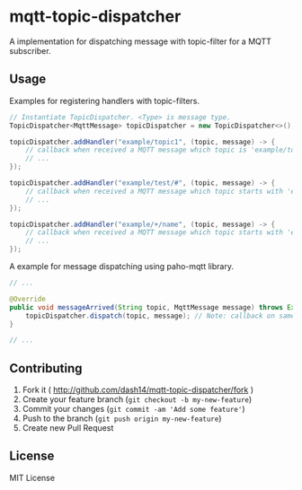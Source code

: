 # mqtt-topic-dispatcher

A implementation for dispatching message with topic-filter for a MQTT subscriber.

## Usage

Examples for registering handlers with topic-filters.

```java
// Instantiate TopicDispatcher. <Type> is message type.
TopicDispatcher<MqttMessage> topicDispatcher = new TopicDispatcher<>();

topicDispatcher.addHandler("example/topic1", (topic, message) -> {
    // callback when received a MQTT message which topic is 'example/topic1'
    // ...
});

topicDispatcher.addHandler("example/test/#", (topic, message) -> {
    // callback when received a MQTT message which topic starts with 'example/test/'
    // ...
});

topicDispatcher.addHandler("example/+/name", (topic, message) -> {
    // callback when received a MQTT message which topic starts with 'example/' and ends with '/name'
    // ...
});
```

A example for message dispatching using paho-mqtt library.

```java
// ...

@Override
public void messageArrived(String topic, MqttMessage message) throws Exception {
    topicDispatcher.dispatch(topic, message); // Note: callback on same thread
}

// ...
```

## Contributing

1. Fork it ( http://github.com/dash14/mqtt-topic-dispatcher/fork )
2. Create your feature branch (`git checkout -b my-new-feature`)
3. Commit your changes (`git commit -am 'Add some feature'`)
4. Push to the branch (`git push origin my-new-feature`)
5. Create new Pull Request

## License

MIT License


